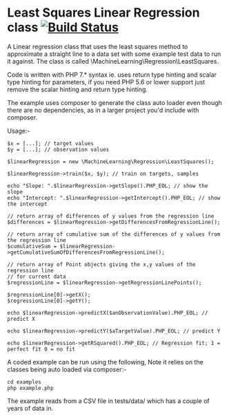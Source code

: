 # Least Squares Linear Regression class [![Build Status](https://travis-ci.org/davebarnwell/ml-regression-least-squares.svg?branch=master)](https://travis-ci.org/davebarnwell/ml-regression-least-squares)

A Linear regression class that uses the least squares method to approximate a straight line to a data set
with some example test data to run it against. The class is called \MachineLearning\Regression\LeastSquares.

Code is written with PHP 7.* syntax ie. uses return type hinting and scalar type hinting for parameters,
if you need PHP 5.6 or lower support just remove the scalar hinting and return type hinting.


The example uses composer to generate the class auto loader even though there are no dependencies, as in a larger project
you'd include with composer.


Usage:-

    $x = [...]; // target values
    $y = [...]; // observation values

    $linearRegression = new \MachineLearning\Regression\LeastSquares();
    
    $linearRegression->train($x, $y); // train on targets, samples

    echo "Slope: ".$linearRegression->getSlope().PHP_EOL; // show the slope
    echo "Intercept: ".$linearRegression->getIntercept().PHP_EOL; // show the intercept
        
    // return array of differences of y values from the regression line
    $differences = $linearRegression->getDifferencesFromRegressionLine();
    
    // return array of cumulative sum of the differences of y values from the regression line
    $cumulativeSum = $linearRegression->getCumulativeSumOfDifferencesFromRegressionLine();
    
    // return array of Point objects giving the x,y values of the regression line
    // for current data
    $regressionLine = $linearRegression->getRegressionLinePoints();
    
    $regressionLine[0]->getX();
    $regressionLine[0]->getY();

    echo $linearRegression->predictX($anObservationValue).PHP_EOL; // predict X

    echo $linearRegression->predictY($aTargetValue).PHP_EOL; // predict Y
    
    echo $linearRegression->getRSquared().PHP_EOL; // Regression fit; 1 = perfect fit 0 = no fit


A coded example can be run using the following, Note it relies on the classes being auto loaded via composer:-

    cd examples
    php example.php
    
    
The example reads from a CSV file in tests/data/ which has a couple of years of data in.